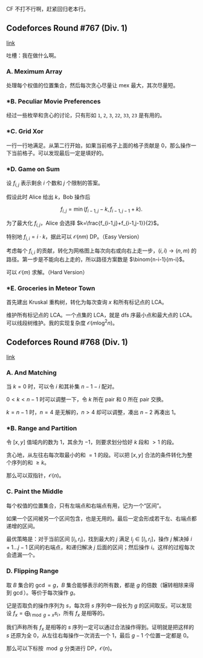 CF 不打不行啊，赶紧回归老本行。

## Codeforces Round #767 (Div. 1)

[link](https://codeforces.com/contest/1628)

吐槽：我在做什么啊。

### A. Meximum Array 

处理每个权值的位置集合，然后每次贪心尽量让 $\mathrm{mex}$ 最大，其次尽量短。

### \*B. Peculiar Movie Preferences

经过一些枚举和贪心的讨论，只有形如 `1`, `2`, `3`, `22`, `33`, `23` 是有用的。

### \*C. Grid Xor

一行一行地满足。从第二行开始，如果当前格子上面的格子贡献是 $0$，那么操作一下当前格子。可以发现最后一定是填好的。

### \*D. Game on Sum

设 $f_{i,j}$ 表示剩余 $i$ 个数和 $j$ 个限制的答案。

假设此时 Alice 给出 $k$，Bob 操作后

$$
f_{i,j}=\min(f_{i-1,j}-k,f_{i-1,j-1}+k).
$$

为了最大化 $f_{i,j}$，Alice 会选择 $k=\frac{f_{i-1,j}+f_{i-1,j-1}}{2}$。

特别地 $f_{i,i}=i\cdot k$，据此可以 $\mathcal O(nm)$ DP。（Easy Version）

考虑每个 $f_{i,i}$ 的贡献，转化为网格图上每次向右或向右上走一步，$(i,i)\to (n,m)$ 的路径。第一步是不能向右上走的，所以路径方案数是 $\binom{n-i-1}{m-i}$。

可以 $\mathcal O(m)$ 求解。（Hard Version）

### \*E. Groceries in Meteor Town

首先建出 Kruskal 重构树，转化为每次查询 $x$ 和所有标记点的 LCA。

维护所有标记点的 LCA。一个点集的 LCA，就是 dfs 序最小点和最大点的 LCA。可以线段树维护。我的实现复杂度 $\mathcal O(m\log^2n)$。

## Codeforces Round #768 (Div. 1)

[link](https://codeforces.com/contest/1630)

### A. And Matching

当 $k=0$ 时，可以令 $i$ 和其补集 $n-1-i$ 配对。

$0< k< n-1$ 时可以调整一下，令 $k$ 所在 pair 和 $0$ 所在 pair 交换。

$k=n-1$ 时，$n=4$ 是无解的，$n>4$ 却可以调整，凑出 $n-2$ 再凑出 $1$。

### \*B. Range and Partition

令 $[x,y]$ 值域内的数为 $1$，其余为 $-1$，则要求划分恰好 $k$ 段和 $>1$ 的段。

贪心地，从左往右每次取最小的和 $=1$ 的段。可以把 $[x,y]$ 合法的条件转化为整个序列的和 $\ge k$。

那么可以双指针，$\mathcal O(n)$。

### C. Paint the Middle

每个权值的位置集合，只有左端点和右端点有用，记为一个“区间”。

如果一个区间被另一个区间包含，也是无用的。最后一定会形成若干左、右端点都递增的区间。

最优策略是：对于当前区间 $[l_i,r_i]$，找到最大的 $j$ 满足 $l_j\in [l_i,r_i]$，操作 $j$ 解决掉 $i+1\dots j-1$ 区间的右端点，和递归解决 $j$ 后面的区间；然后操作 $i$。这样的过程每次会遗漏一个。

### D. Flipping Range

取 $B$ 集合的 $\gcd=g$，$B$ 集合能够表示的所有数，都是 $g$ 的倍数（辗转相除来得到 $\gcd$）。等价于每次操作 $g$。

记是否取负的操作序列为 $s$，每次将 $s$ 序列中一段长为 $g$ 的区间取反。可以发现设 $f_x=\bigoplus_{i\bmod g=x}s_i$，所有 $f_x$ 是相等的。

我们声称所有 $f_x$ 是相等的 $s$ 序列一定可以通过合法操作得到。证明就是把这样的 $s$ 还原为全 $0$，从左往右每操作一次消去一个 $1$，最后 $g-1$ 个位置一定都是 $0$。

那么可以下标按 $\bmod g$ 分类进行 DP，$\mathcal O(n)$。


